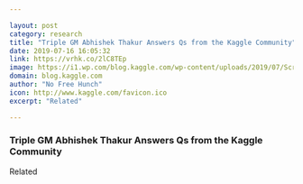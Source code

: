 ```yaml
---

layout: post
category: research
title: "Triple GM Abhishek Thakur Answers Qs from the Kaggle Community"
date: 2019-07-16 16:05:32
link: https://vrhk.co/2lC8TEp
image: https://i1.wp.com/blog.kaggle.com/wp-content/uploads/2019/07/Screen-Shot-2019-07-16-at-7.59.50-AM.png?fit=1565%2C535
domain: blog.kaggle.com
author: "No Free Hunch"
icon: http://www.kaggle.com/favicon.ico
excerpt: "Related"

---
```


### Triple GM Abhishek Thakur Answers Qs from the Kaggle Community

Related